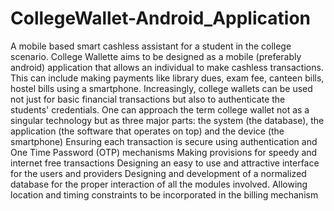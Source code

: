 # CollegeWallet-Android_Application
A mobile based smart cashless assistant for a student in the college scenario.
College Wallette aims to be designed as a mobile (preferably android) application that allows an individual to make cashless transactions. 
This can include making payments like library dues, exam fee, canteen bills, hostel bills using a smartphone.
Increasingly, college wallets can be used not just for basic financial transactions but also to authenticate the students' credentials. 
One can approach the term college wallet not as a singular technology but as three major parts: the system (the database), 
the application (the software that operates on top) and the device (the smartphone)
Ensuring each transaction is secure using authentication and One Time Password (OTP) mechanisms
Making provisions for speedy and internet free transactions
Designing an easy to use and attractive interface for the users and providers
Designing and development of a normalized database for the proper interaction of all the modules involved. 
Allowing location and timing constraints to be incorporated in the billing mechanism
